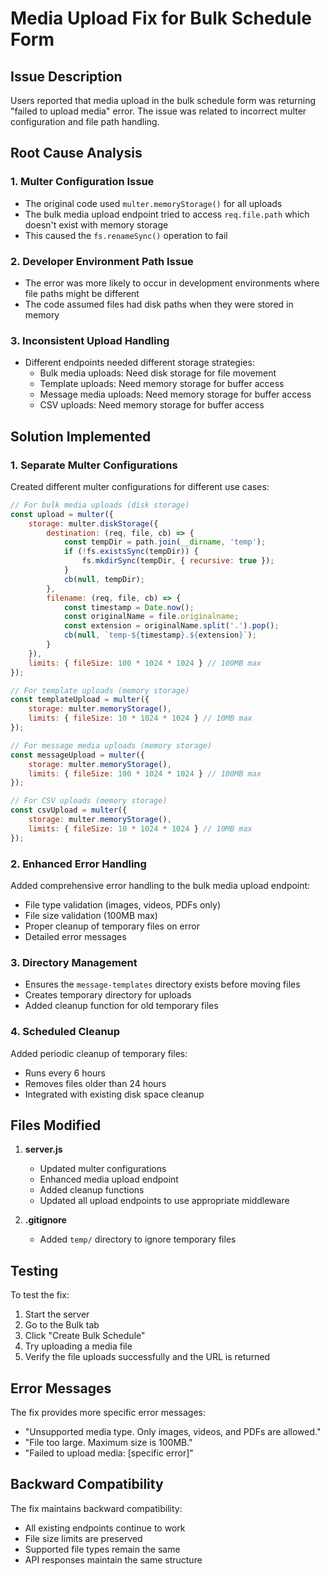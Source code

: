 # Media Upload Fix for Bulk Schedule Form

## Issue Description
Users reported that media upload in the bulk schedule form was returning "failed to upload media" error. The issue was related to incorrect multer configuration and file path handling.

## Root Cause Analysis

### 1. Multer Configuration Issue
- The original code used `multer.memoryStorage()` for all uploads
- The bulk media upload endpoint tried to access `req.file.path` which doesn't exist with memory storage
- This caused the `fs.renameSync()` operation to fail

### 2. Developer Environment Path Issue
- The error was more likely to occur in development environments where file paths might be different
- The code assumed files had disk paths when they were stored in memory

### 3. Inconsistent Upload Handling
- Different endpoints needed different storage strategies:
  - Bulk media uploads: Need disk storage for file movement
  - Template uploads: Need memory storage for buffer access
  - Message media uploads: Need memory storage for buffer access
  - CSV uploads: Need memory storage for buffer access

## Solution Implemented

### 1. Separate Multer Configurations
Created different multer configurations for different use cases:

```javascript
// For bulk media uploads (disk storage)
const upload = multer({ 
    storage: multer.diskStorage({
        destination: (req, file, cb) => {
            const tempDir = path.join(__dirname, 'temp');
            if (!fs.existsSync(tempDir)) {
                fs.mkdirSync(tempDir, { recursive: true });
            }
            cb(null, tempDir);
        },
        filename: (req, file, cb) => {
            const timestamp = Date.now();
            const originalName = file.originalname;
            const extension = originalName.split('.').pop();
            cb(null, `temp-${timestamp}.${extension}`);
        }
    }), 
    limits: { fileSize: 100 * 1024 * 1024 } // 100MB max
});

// For template uploads (memory storage)
const templateUpload = multer({ 
    storage: multer.memoryStorage(), 
    limits: { fileSize: 10 * 1024 * 1024 } // 10MB max
});

// For message media uploads (memory storage)
const messageUpload = multer({ 
    storage: multer.memoryStorage(), 
    limits: { fileSize: 100 * 1024 * 1024 } // 100MB max
});

// For CSV uploads (memory storage)
const csvUpload = multer({ 
    storage: multer.memoryStorage(), 
    limits: { fileSize: 10 * 1024 * 1024 } // 10MB max
});
```

### 2. Enhanced Error Handling
Added comprehensive error handling to the bulk media upload endpoint:

- File type validation (images, videos, PDFs only)
- File size validation (100MB max)
- Proper cleanup of temporary files on error
- Detailed error messages

### 3. Directory Management
- Ensures the `message-templates` directory exists before moving files
- Creates temporary directory for uploads
- Added cleanup function for old temporary files

### 4. Scheduled Cleanup
Added periodic cleanup of temporary files:
- Runs every 6 hours
- Removes files older than 24 hours
- Integrated with existing disk space cleanup

## Files Modified

1. **server.js**
   - Updated multer configurations
   - Enhanced media upload endpoint
   - Added cleanup functions
   - Updated all upload endpoints to use appropriate middleware

2. **.gitignore**
   - Added `temp/` directory to ignore temporary files

## Testing

To test the fix:

1. Start the server
2. Go to the Bulk tab
3. Click "Create Bulk Schedule"
4. Try uploading a media file
5. Verify the file uploads successfully and the URL is returned

## Error Messages

The fix provides more specific error messages:
- "Unsupported media type. Only images, videos, and PDFs are allowed."
- "File too large. Maximum size is 100MB."
- "Failed to upload media: [specific error]"

## Backward Compatibility

The fix maintains backward compatibility:
- All existing endpoints continue to work
- File size limits are preserved
- Supported file types remain the same
- API responses maintain the same structure 